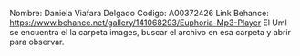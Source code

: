 Nombre: Daniela Viafara Delgado
Codigo: A00372426
Link Behance: https://www.behance.net/gallery/141068293/Euphoria-Mp3-Player
El Uml se encuentra el la carpeta images, buscar el archivo en esa carpeta y abrir para observar.